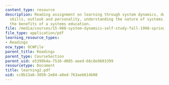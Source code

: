 ```yaml
---
content_type: resource
description: Reading assignment on learning through system dynamics, developing personal
  skills, outlook and personality, understanding the nature of systems, and achieving
  the benefits of a systems education.
file: /media/courses/15-988-system-dynamics-self-study-fall-1998-spring-1999/cc8b13a630502e84a8ed763aeb614b08_learning2.pdf
file_type: application/pdf
learning_resource_types:
- Readings
ocw_type: OCWFile
parent_title: Readings
parent_type: CourseSection
parent_uid: e5399b4a-7510-d085-aeed-66c8e9603399
resourcetype: Document
title: learning2.pdf
uid: cc8b13a6-3050-2e84-a8ed-763aeb614b08
---
```

